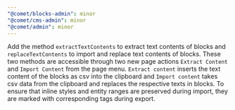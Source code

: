 ```yaml
---
"@comet/blocks-admin": minor
"@comet/cms-admin": minor
"@comet/admin": minor
---
```


Add the method `extractTextContents` to extract text contents of blocks and `replaceTextContents` to import and replace text contents of blocks. These two methods are accessible through two new page actions `Extract Content` and `Import Content` from the page menu. `Extract content` inserts the text content of the blocks as csv into the clipboard and `Import content` takes csv data from the clipboard and replaces the respective texts in blocks. To ensure that inline styles and entity ranges are preserved during import, they are marked with corresponding tags during export.
